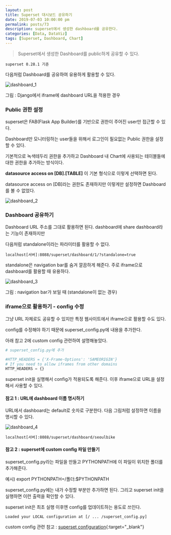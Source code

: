 ```yaml
---
layout: post
title: Superset 대시보드 공유하기
date: 2019-07-03 10:00:00 pm
permalink: posts/73
description: superset에서 생성한 dashboard를 공유한다.
categories: [Data, DataViz]
tags: [Superset, Dashboard, Chart]
---
```


> Superset에서 생성한 Dashboard를 public하게 공유할 수 있다.

    superset 0.28.1 기준

다음처럼 Dashboard를 공유하여 유용하게 활용할 수 있다.

![dashboard_1]({{site.baseurl}}/assets/img/viz/dashboard_sample.png)

그림 : Django에서 iframe에 dashboard URL을 적용한 경우

### Public 권한 설정

superset은 FAB(Flask App Builder)를 기반으로 권한이 주어진 user만 접근할 수 있다. 

Dashboard만 모니터링하는 user들을 위해서 로그인이 필요없는 Public 권한을 설정할 수 있다.

기본적으로 녹색테두리 권한을 추가하고 Dashboard 내 Chart에 사용되는 테이블들에 대한 권한을 추가하는 방식이다.

**datasource access on [DB].[TABLE]** 이 기본 형식으로 이렇게 선택하면 된다.

datasource access on [DB]라는 권한도 존재하지만 이렇게만 설정하면 Dashboard를 볼 수 없었다.

![dashboard_2]({{site.baseurl}}/assets/img/viz/dashboard_permission.png)

### Dashboard 공유하기

Dashboard URL 주소를 그대로 활용하면 된다. dashboard에 share dashboard라는 기능이 존재하지만 

다음처럼 standalone이라는 파라미터를 활용할 수 없다.

    localhost[서버]:8088/superset/dashboard/1/?standalone=true

standalone은 navigation bar를 숨겨 깔끔하게 해준다. 주로 iframe으로 dashboard를 활용할 때 유용하다.

![dashboard_3]({{site.baseurl}}/assets/img/viz/dashboard_header.png)

그림 : navigation bar가 보일 때 (standalone이 없는 경우)

### iframe으로 활용하기 - config 수정

그냥 URL 자체로도 공유할 수 있지만 특정 웹사이트에서 iframe으로 활용할 수도 있다.

config를 수정해야 하기 때문에 superset_config.py에 내용을 추가한다.

아래 참고 2에 custom config 관련하여 설명해놓았다.

``` python
# superset_config.py에 추가

#HTTP_HEADERS = {'X-Frame-Options': 'SAMEORIGIN'}
# If you need to allow iframes from other domains 
HTTP_HEADERS = {}
```

superset init을 실행해서 config가 적용되도록 해준다. 이후 iframe으로 URL을 설정해서 사용할 수 있다.

#### 참고 1 : URL에 dashboard 이름 명시하기

URL에서 dashboard는 default로 숫자로 구분한다. 다음 그림처럼 설정하면 이름을 명시할 수 있다.

![dashboard_4]({{site.baseurl}}/assets/img/viz/dashboard_name.png)

    localhost[서버]:8088/superset/dashboard/seoulbike

#### 참고 2 : superset에 custom config 파일 만들기

superset_config.py라는 파일을 만들고 PYTHONPATH에 이 파일이 위치한 폴더를 추가해준다. 

예시) export PYTHONPATH=/폴더:$PYTHONPATH

superset_config.py에는 내가 수정할 부분만 추가하면 된다. 그리고 superset init을 실행하면 이런 출력을 확인할 수 있다.

superset init은 최초 실행 이후엔 config를 업데이트하는 용도로 쓰인다.

    Loaded your LOCAL configuration at [/ ... /superset_config.py]

custom config 관련 참고 : [superset configuration](https://superset.incubator.apache.org/installation.html#configuration){:target="_blank"}